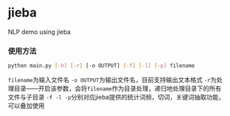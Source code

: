 # jieba
NLP demo using jieba

### 使用方法

```bash
python main.py [-h] [-r] [-o OUTPUT] [-f] [-l] [-p] filename
```
`filename`为输入文件名
`-o OUTPUT`为输出文件名，目前支持输出文本格式
`-r`为处理目录——开启该参数，会将`filename`作为目录处理，递归地处理目录下的所有文件与子目录
`-f -l -p`分别对应jieba提供的统计词频，切词，关键词抽取功能，可以叠加使用